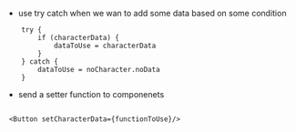 - use try catch when we wan to add some data based on some condition 

```
    try {
    	if (characterData) {
    		dataToUse = characterData
    	}
    } catch {
    	dataToUse = noCharacter.noData
    }
```

- send a setter function to componenets 
```

 <Button setCharacterData={functionToUse}/> 
```